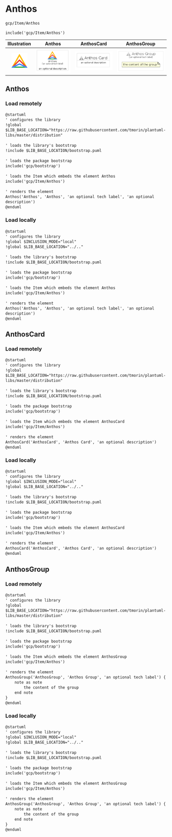 # Anthos


```text
gcp/Item/Anthos
```

```text
include('gcp/Item/Anthos')
```



| Illustration | Anthos | AnthosCard | AnthosGroup |
| :---: | :---: | :---: | :---: |
| ![illustration for Illustration](../../gcp/Item/Anthos.png) | ![illustration for Anthos](../../gcp/Item/Anthos.Local.png) | ![illustration for AnthosCard](../../gcp/Item/AnthosCard.Local.png) | ![illustration for AnthosGroup](../../gcp/Item/AnthosGroup.Local.png) |




## Anthos

### Load remotely
```plantuml
@startuml
' configures the library
!global $LIB_BASE_LOCATION="https://raw.githubusercontent.com/tmorin/plantuml-libs/master/distribution"

' loads the library's bootstrap
!include $LIB_BASE_LOCATION/bootstrap.puml

' loads the package bootstrap
include('gcp/bootstrap')

' loads the Item which embeds the element Anthos
include('gcp/Item/Anthos')

' renders the element
Anthos('Anthos', 'Anthos', 'an optional tech label', 'an optional description')
@enduml
```

### Load locally
```plantuml
@startuml
' configures the library
!global $INCLUSION_MODE="local"
!global $LIB_BASE_LOCATION="../.."

' loads the library's bootstrap
!include $LIB_BASE_LOCATION/bootstrap.puml

' loads the package bootstrap
include('gcp/bootstrap')

' loads the Item which embeds the element Anthos
include('gcp/Item/Anthos')

' renders the element
Anthos('Anthos', 'Anthos', 'an optional tech label', 'an optional description')
@enduml
```

## AnthosCard

### Load remotely
```plantuml
@startuml
' configures the library
!global $LIB_BASE_LOCATION="https://raw.githubusercontent.com/tmorin/plantuml-libs/master/distribution"

' loads the library's bootstrap
!include $LIB_BASE_LOCATION/bootstrap.puml

' loads the package bootstrap
include('gcp/bootstrap')

' loads the Item which embeds the element AnthosCard
include('gcp/Item/Anthos')

' renders the element
AnthosCard('AnthosCard', 'Anthos Card', 'an optional description')
@enduml
```

### Load locally
```plantuml
@startuml
' configures the library
!global $INCLUSION_MODE="local"
!global $LIB_BASE_LOCATION="../.."

' loads the library's bootstrap
!include $LIB_BASE_LOCATION/bootstrap.puml

' loads the package bootstrap
include('gcp/bootstrap')

' loads the Item which embeds the element AnthosCard
include('gcp/Item/Anthos')

' renders the element
AnthosCard('AnthosCard', 'Anthos Card', 'an optional description')
@enduml
```

## AnthosGroup

### Load remotely
```plantuml
@startuml
' configures the library
!global $LIB_BASE_LOCATION="https://raw.githubusercontent.com/tmorin/plantuml-libs/master/distribution"

' loads the library's bootstrap
!include $LIB_BASE_LOCATION/bootstrap.puml

' loads the package bootstrap
include('gcp/bootstrap')

' loads the Item which embeds the element AnthosGroup
include('gcp/Item/Anthos')

' renders the element
AnthosGroup('AnthosGroup', 'Anthos Group', 'an optional tech label') {
    note as note
        the content of the group
    end note
}
@enduml
```

### Load locally
```plantuml
@startuml
' configures the library
!global $INCLUSION_MODE="local"
!global $LIB_BASE_LOCATION="../.."

' loads the library's bootstrap
!include $LIB_BASE_LOCATION/bootstrap.puml

' loads the package bootstrap
include('gcp/bootstrap')

' loads the Item which embeds the element AnthosGroup
include('gcp/Item/Anthos')

' renders the element
AnthosGroup('AnthosGroup', 'Anthos Group', 'an optional tech label') {
    note as note
        the content of the group
    end note
}
@enduml
```

